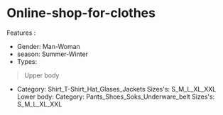 # Online-shop-for-clothes
Features : 
- Gender: Man-Woman
- season: Summer-Winter
- Types: 
> Upper body
- Category: Shirt_T-Shirt_Hat_Glases_Jackets
Sizes's: S_M_L_XL_XXL
Lower body:
Category: Pants_Shoes_Soks_Underware_belt
Sizes's: S_M_L_XL_XXL

